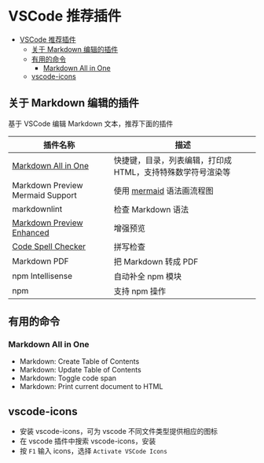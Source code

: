 # VSCode 推荐插件

- [VSCode 推荐插件](#vscode-%e6%8e%a8%e8%8d%90%e6%8f%92%e4%bb%b6)
  - [关于 Markdown 编辑的插件](#%e5%85%b3%e4%ba%8e-markdown-%e7%bc%96%e8%be%91%e7%9a%84%e6%8f%92%e4%bb%b6)
  - [有用的命令](#%e6%9c%89%e7%94%a8%e7%9a%84%e5%91%bd%e4%bb%a4)
    - [Markdown All in One](#markdown-all-in-one)
  - [vscode-icons](#vscode-icons)

## 关于 Markdown 编辑的插件

基于 VSCode 编辑 Markdown 文本，推荐下面的插件

| 插件名称 | 描述 |
| --- | --- |
| [Markdown All in One](https://marketplace.visualstudio.com/items?itemName=yzhang.markdown-all-in-one) | 快捷键，目录，列表编辑，打印成 HTML，支持特殊数学符号渲染等 |
| Markdown Preview Mermaid Support | 使用 [mermaid](https://mermaidjs.github.io/) 语法画流程图 |
| markdownlint | 检查 Markdown 语法 |
| [Markdown Preview Enhanced](https://marketplace.visualstudio.com/items?itemName=shd101wyy.markdown-preview-enhanced) | 增强预览 |
| [Code Spell Checker](https://marketplace.visualstudio.com/items?itemName=streetsidesoftware.code-spell-checker) | 拼写检查 |
| Markdown PDF | 把 Markdown 转成 PDF |
| npm Intellisense | 自动补全 npm 模块 |
| npm | 支持 npm 操作 |

## 有用的命令

### Markdown All in One

- Markdown: Create Table of Contents
- Markdown: Update Table of Contents
- Markdown: Toggle code span
- Markdown: Print current document to HTML

## vscode-icons

- 安装 vscode-icons，可为 vscode 不同文件类型提供相应的图标
- 在 vscode 插件中搜索 vscode-icons，安装
- 按 `F1` 输入 icons，选择 `Activate VSCode Icons`
